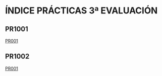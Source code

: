 # ÍNDICE PRÁCTICAS 3ª EVALUACIÓN

## PR1001

 [PR001](PR1001/pr1001.md)

## PR1002

 [PR001](PR1002/PR1002.md)
